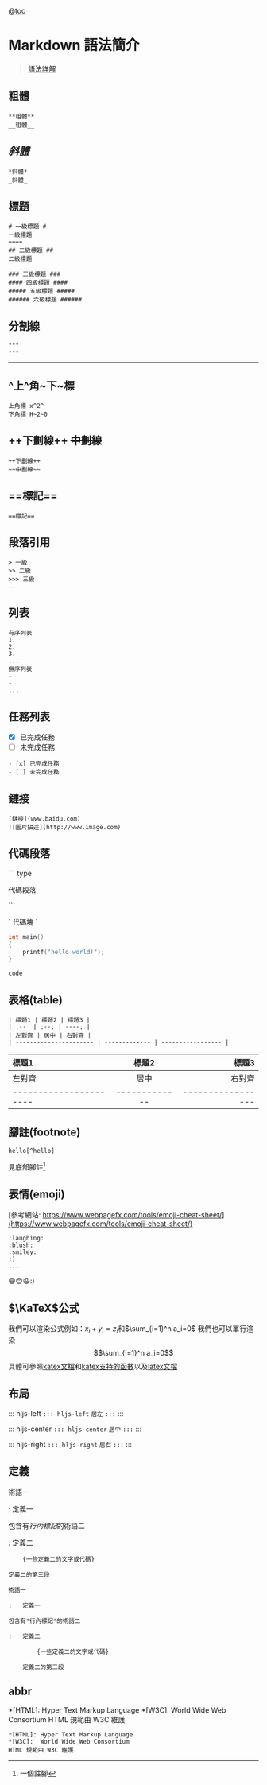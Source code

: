 @[toc](目錄)

Markdown 語法簡介
=============
> [語法詳解](http://commonmark.org/help/)

## **粗體**
```
**粗體**
__粗體__
```
## *斜體*
```
*斜體*
_斜體_
```
## 標題
```
# 一級標題 #
一級標題
====
## 二級標題 ##
二級標題
----
### 三級標題 ###
#### 四級標題 ####
##### 五級標題 #####
###### 六級標題 ######
```
## 分割線
```
***
---
```
****
## ^上^角~下~標
```
上角標 x^2^
下角標 H~2~0
```
## ++下劃線++ ~~中劃線~~
```
++下劃線++
~~中劃線~~
```
## ==標記==
```
==標記==
```
## 段落引用
```
> 一級
>> 二級
>>> 三級
...
```

## 列表
```
有序列表
1.
2.
3.
...
無序列表
-
-
...
```

## 任務列表

- [x] 已完成任務
- [ ] 未完成任務

```
- [x] 已完成任務
- [ ] 未完成任務
```

## 鏈接
```
[鏈接](www.baidu.com)
![圖片描述](http://www.image.com)
```
## 代碼段落
\``` type

代碼段落

\```

\` 代碼塊 \`

```c++
int main()
{
    printf("hello world!");
}
```
`code`
## 表格(table)
```
| 標題1 | 標題2 | 標題3 |
| :--  | :--: | ----: |
| 左對齊 | 居中 | 右對齊 |
| ---------------------- | ------------- | ----------------- |
```
| 標題1 | 標題2 | 標題3 |
| :--  | :--: | ----: |
| 左對齊 | 居中 | 右對齊 |
| ---------------------- | ------------- | ----------------- |
## 腳註(footnote)
```
hello[^hello]
```

見底部腳註[^hello]

[^hello]: 一個註腳

## 表情(emoji)
[參考網站: https://www.webpagefx.com/tools/emoji-cheat-sheet/](https://www.webpagefx.com/tools/emoji-cheat-sheet/)
```
:laughing:
:blush:
:smiley:
:)
...
```
:laughing::blush::smiley::)

## $\KaTeX$公式

我們可以渲染公式例如：$x_i + y_i = z_i$和$\sum_{i=1}^n a_i=0$
我們也可以單行渲染
$$\sum_{i=1}^n a_i=0$$
具體可參照[katex文檔](http://www.intmath.com/cg5/katex-mathjax-comparison.php)和[katex支持的函數](https://github.com/Khan/KaTeX/wiki/Function-Support-in-KaTeX)以及[latex文檔](https://math.meta.stackexchange.com/questions/5020/mathjax-basic-tutorial-and-quick-reference)

## 布局

::: hljs-left
`::: hljs-left`
`居左`
`:::`
:::

::: hljs-center
`::: hljs-center`
`居中`
`:::`
:::

::: hljs-right
`::: hljs-right`
`居右`
`:::`
:::

## 定義

術語一

:   定義一

包含有*行內標記*的術語二

:   定義二

        {一些定義二的文字或代碼}

    定義二的第三段

```
術語一

:   定義一

包含有*行內標記*的術語二

:   定義二

        {一些定義二的文字或代碼}

    定義二的第三段

```

## abbr
*[HTML]: Hyper Text Markup Language
*[W3C]:  World Wide Web Consortium
HTML 規範由 W3C 維護
```
*[HTML]: Hyper Text Markup Language
*[W3C]:  World Wide Web Consortium
HTML 規範由 W3C 維護
```

